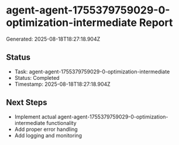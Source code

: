 # agent-agent-1755379759029-0-optimization-intermediate Report

Generated: 2025-08-18T18:27:18.904Z

## Status
- Task: agent-agent-1755379759029-0-optimization-intermediate
- Status: Completed
- Timestamp: 2025-08-18T18:27:18.904Z

## Next Steps
- Implement actual agent-agent-1755379759029-0-optimization-intermediate functionality
- Add proper error handling
- Add logging and monitoring
